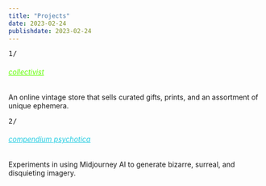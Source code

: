 ```yaml
---
title: "Projects"
date: 2023-02-24
publishdate: 2023-02-24
---
```


<div class="project_box_web">

<div class="project_left">

<p class="webicon_web"><span style="font-family: monospace;">1/</span></p>

</div>

<div class="project_right">

<h6><a href="https://www.collectivistvintage.com/" style="color:#60FF00">collectivist</a></h6>

<p class="projectp">An online vintage store that sells curated gifts, prints, and an assortment of unique ephemera.</p>

</div>

<div class="clear">

</div>

</div>


<div class="project_box_social">

<div class="project_left">

<p class="webicon_social"><span style="font-family: monospace;">2/</span></p>

</div>

<div class="project_right">

<h6><a href="https://www.instagram.com/compendium_psychotica/" style="color:#1ECBE1">compendium psychotica</a></h6>

<p class="projectp">Experiments in using Midjourney AI to generate bizarre, surreal, and disquieting imagery.

</div>

<div class="clear">

</div>

</div>